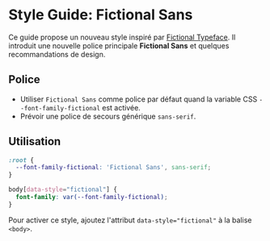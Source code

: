 # Style Guide: Fictional Sans

Ce guide propose un nouveau style inspiré par [Fictional Typeface](https://fictional-typeface.com/). Il introduit une nouvelle police principale **Fictional Sans** et quelques recommandations de design.

## Police
- Utiliser `Fictional Sans` comme police par défaut quand la variable CSS `--font-family-fictional` est activée.
- Prévoir une police de secours générique `sans-serif`.

## Utilisation

```css
:root {
  --font-family-fictional: 'Fictional Sans', sans-serif;
}

body[data-style="fictional"] {
  font-family: var(--font-family-fictional);
}
```

Pour activer ce style, ajoutez l'attribut `data-style="fictional"` à la balise `<body>`.
